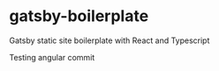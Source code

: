 # gatsby-boilerplate

Gatsby static site boilerplate with React and Typescript

Testing angular commit